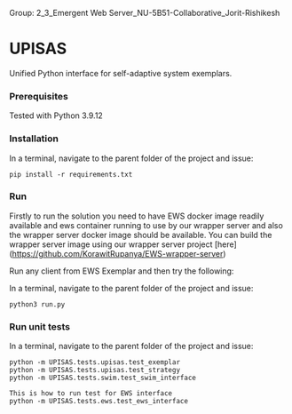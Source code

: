 Group: 2_3_Emergent Web Server_NU-5B51-Collaborative_Jorit-Rishikesh



# UPISAS
Unified Python interface for self-adaptive system exemplars.

### Prerequisites 
Tested with Python 3.9.12

### Installation
In a terminal, navigate to the parent folder of the project and issue:
```
pip install -r requirements.txt

```

### Run

Firstly to run the solution you need to have EWS docker image readily available and ews container running to use by our wrapper server and also the wrapper server docker image should be available. You can build the wrapper server image using our wrapper server project [here] (https://github.com/KorawitRupanya/EWS-wrapper-server)

Run any client from EWS Exemplar and then try the following:

In a terminal, navigate to the parent folder of the project and issue:
```
python3 run.py
```

### Run unit tests
In a terminal, navigate to the parent folder of the project and issue:
```
python -m UPISAS.tests.upisas.test_exemplar
python -m UPISAS.tests.upisas.test_strategy
python -m UPISAS.tests.swim.test_swim_interface

This is how to run test for EWS interface
python -m UPISAS.tests.ews.test_ews_interface
```

